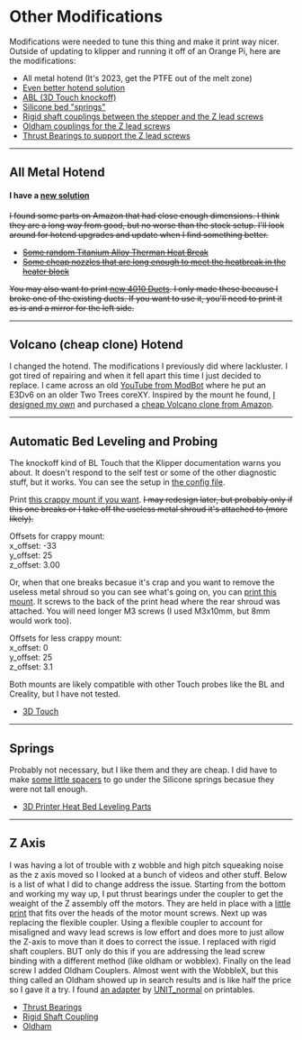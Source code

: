 # Other Modifications

Modifications were needed to tune this thing and make it print way nicer. Outside of updating to klipper and running it off of an Orange Pi, here are the modifications:

- All metal hotend (It's 2023, get the PTFE out of the melt zone)
- [Even better hotend solution](#volcano-cheap-clone-hotend)
- [ABL (3D Touch knockoff)](#automatic-bed-leveling-and-probing)
- [Silicone bed "springs"](#springs)
- [Rigid shaft couplings between the stepper and the Z lead screws](#z-axis)
- [Oldham couplings for the Z lead screws](#z-axis)
- [Thrust Bearings to support the Z lead screws](#z-axis)

---

## All Metal Hotend

#### I have a [new solution](#volcano-cheap-clone-hotend)

~~I found  some parts on Amazon that had close enough dimensions. I think they are a long way from good, but no worse than the stock setup.  I'll look around for hotend upgrades and update when I find something better.~~

- ~~[Some random Titanium Alloy Therman Heat Break](https://www.amazon.com/dp/B07JD2S4GK)~~
- ~~[Some cheap nozzles that are long enough to meet the heatbreak in the heater block](https://www.amazon.com/dp/B0C283TNWK)~~

~~You may also want to print [new 4010 Ducts](4010%20Duct%20Replacement.3mf). I only made these because I broke one of the existing ducts.  If you want to use it, you'll need to print it as is and a mirror for the left side.~~

---

## Volcano (cheap clone) Hotend

I changed the hotend. The modifications I previously did where lackluster. I got tired of repairing and when it fell apart this time I just decided to replace.  I came across an old [YouTube from ModBot](https://www.youtube.com/watch?v=cXx1_OsDcIc) where he put an E3Dv6 on an older Two Trees coreXY.  Inspired by the mount he found, [I designed my own](Volcano%20Bracket) and purchased a [cheap Volcano clone from Amazon](https://www.amazon.com/dp/B0BR7Z63H8).

---

## Automatic Bed Leveling and Probing

The knockoff kind of BL Touch that the Klipper documentation warns you about. It doesn't respond to the self test or some of the other diagnostic stuff, but it works.  You can see the setup in [the config file](../Klipper%20Config/printer.cfg).

Print [this crappy mount if you want](Touch%20Mount.3mf). ~~I may redesign later, but probably only if this one breaks or I take off the useless metal shroud it's attached to (more likely).~~

Offsets for crappy mount:  
x_offset: -33  
y_offset: 25  
z_offset: 3.00  


Or, when that one breaks becasue it's crap and you want to remove the useless metal shroud so you can see what's going on, you can [print this mount](Touch%20Mount%20-%20Back.3mf). It screws to the back of the print head where the rear shroud was attached. You will need longer M3 screws (I used M3x10mm, but 8mm would work too).

Offsets for less crappy mount:\
x_offset: 0\
y_offset: 25\
z_offset: 3.1


Both mounts are likely compatible with other Touch probes like the BL and Creality, but I have not tested.

- [3D Touch](https://www.amazon.com/dp/B09M9V8Y4Y "trust me, bro.")

---

## Springs

Probably not necessary, but I like them and they are cheap. I did have to make [some little spacers](SiliconeBedMountSpacers.3mf "put them on the bottom") to go under the Silicone springs becasue they were not tall enough.

- [3D Printer Heat Bed Leveling Parts](https://www.amazon.com/dp/B093Y89KS9)

---

## Z Axis

I was having a lot of trouble with z wobble and high pitch squeaking noise as the z axis moved so I looked at a bunch of videos and other stuff. Below is a list of what I did to change address the issue.
Starting from the bottom and working my way up, I put thrust bearings under the coupler to get the weaight of the Z assembly off the motors. They are held in place with a [little print](NEMA17_Thrust_Bearing_Holder.3mf) that fits over the heads of the motor mount screws.
Next up was replacing the flexible coupler. Using a flexible coupler to account for misaligned and wavy lead screws is low effort and does more to just allow the Z-axis to move than it does to correct the issue. I replaced with rigid shaft couplers. BUT only do this if you are addressing the lead screw binding with a different method (like oldham or wobblex).
Finally on the lead screw I added Oldham Couplers. Almost went with the WobbleX, but this thing called an Oldham showed up in search results and is like half the price so I gave it a try. I found [an adapter](https://www.printables.com/model/376711-sp-5-oldham-coupling-adapter) by [UNIT_normal](https://www.printables.com/@UNIT_normal_528315) on printables.

- [Thrust Bearings](https://www.amazon.com/gp/product/B07QLTXJDH "Maybe unneceary, but they are cheap.")
- [Rigid Shaft Coupling](https://www.amazon.com/dp/B08ZJ854Z6 "They don't do yoga")
- [Oldham](https://www.amazon.com/dp/B0BQMWC1VG "Named for leftovers past their prime.")